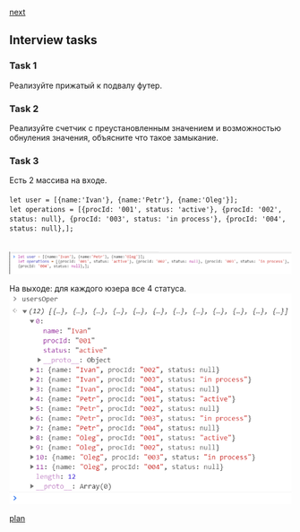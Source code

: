 <a href="02.md">next</a>
<h2>Interview tasks</h2>

<h3>Task 1</h3>
<div>
Реализуйте прижатый к подвалу футер.
</div>

<h3>Task 2</h3>
<div>
Реализуйте счетчик с преустановленным значением и возможностью обнуления значения,
объясните что такое замыкание.
</div>

<h3>Task 3</h3>
<div>
Есть 2 массива на входе.
<br>
<code>
let user = [{name:'Ivan'}, {name:'Petr'}, {name:'Oleg'}];
let operations = [{procId: '001', status: 'active'}, {procId: '002', status: null}, {procId: '003', status: 'in process'}, {procId: '004', status: null},];

</code>

<br>
<img src="media/int_1.png">
<br>

На выходе: для каждого юзера все 4 статуса.
<br>
<img src="media/int_1-result.png">
</div>

<a href="00.md">plan</a>
